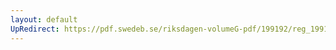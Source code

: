 ```yaml
---
layout: default
UpRedirect: https://pdf.swedeb.se/riksdagen-volumeG-pdf/199192/reg_199192/reg_199192_0434.pdf
---
```

